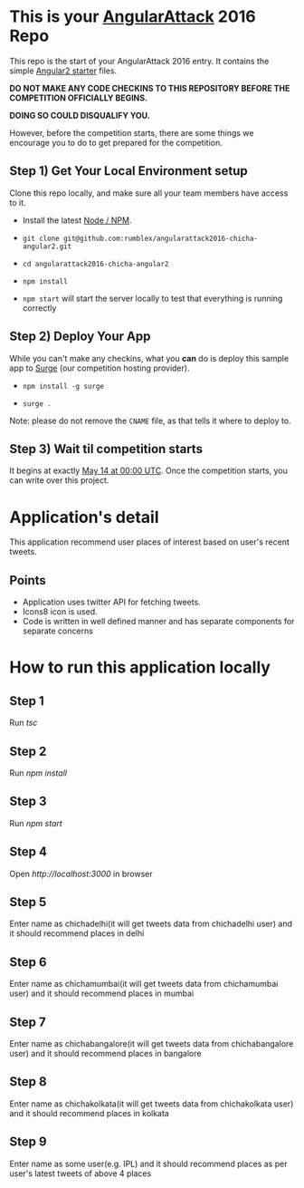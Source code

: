 # This is your [AngularAttack](https://www.angularattack.com) 2016 Repo

This repo is the start of your AngularAttack 2016 entry. It contains the simple [Angular2 starter](https://angular.io/docs/ts/latest/quickstart.html) files.

**DO NOT MAKE ANY CODE CHECKINS TO THIS REPOSITORY BEFORE THE COMPETITION OFFICIALLY BEGINS.**

**DOING SO COULD DISQUALIFY YOU.**


However, before the competition starts, there are some things we encourage you to do to get prepared for the competition.


## Step 1) Get Your Local Environment setup

Clone this repo locally, and make sure all your team members have access to it.

* Install the latest [Node / NPM](https://nodejs.org).

* `git clone git@github.com:rumblex/angularattack2016-chicha-angular2.git`

* `cd angularattack2016-chicha-angular2`

* `npm install`

* `npm start` will start the server locally to test that everything is running correctly


## Step 2) Deploy Your App

While you can't make any checkins, what you **can** do is deploy this sample app to [Surge](https://surge.sh) (our competition hosting provider).

* `npm install -g surge`

* `surge .`

Note: please do not remove the `CNAME` file, as that tells it where to deploy to.


## Step 3) Wait til competition starts

It begins at exactly [May 14 at 00:00 UTC](https://www.wolframalpha.com/input/?i=May+14,+2016+0:00+UTC). Once the competition starts,   you can write over this project.

# Application's detail

This application recommend user places of interest based on user's recent tweets.

## Points

* Application uses twitter API for fetching tweets. 
* Icons8 icon is used.
* Code is written in well defined manner and has separate components for separate concerns

# How to run this application locally

## Step 1

Run *tsc*

## Step 2 

Run *npm install*

## Step 3

Run *npm start*

## Step 4

Open *http://localhost:3000* in browser

## Step 5

Enter name as chichadelhi(it will get tweets data from chichadelhi user) and it should recommend places in delhi

## Step 6

Enter name as chichamumbai(it will get tweets data from chichamumbai user) and it should recommend places in mumbai

## Step 7

Enter name as chichabangalore(it will get tweets data from chichabangalore user) and it should recommend places in bangalore

## Step 8

Enter name as chichakolkata(it will get tweets data from chichakolkata user) and it should recommend places in kolkata

## Step 9

Enter name as some user(e.g. IPL) and it should recommend places as per user's latest tweets of above 4 places